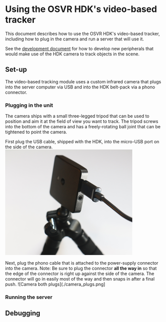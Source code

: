 # Using the OSVR HDK's video-based tracker

This document describes how to use the OSVR HDK's video-based tracker, including how to plug in the camera and run a server that will use it.

See the [development document](./Developing.md) for how to develop new peripherals that would make use of the HDK camera to track objects in the scene.

## Set-up

The video-based tracking module uses a custom infrared camera that plugs into the server computer via USB  and into the HDK belt-pack via a phono connector.

### Plugging in the unit

The camera ships with a small three-legged tripod that can be used to position and aim it at the field of view you want to track.  The tripod screws into the bottom of the camera and has a freely-rotating ball joint that can be tightened to point the camera.

First plug the USB cable, shipped with the HDK, into the micro-USB port on the side of the camera.
![USB to camera](./camera_USB.png)

Next, plug the phono cable that is attached to the power-supply connector into the camera.  Note: Be sure to plug the connector **all the way in** so that the edge of the connector is right up against the side of the camera.  The connector will go in easily most of the way and then snaps in after a final push.
![Camera both plugs](./camera_plugs.png]

### Running the server

## Debugging


